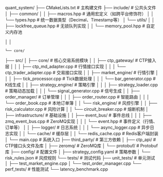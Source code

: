 quant_system/
├── CMakeLists.txt                  # 主构建文件
├── include/                        # 公共头文件
│   ├── common/
│   │   ├── macros.hpp             # 通用宏定义（如跨平台修饰符）
│   │   └── types.hpp              # 统一数据类型（Decimal、Timestamp等）
│   └── utils/
│   │ ├── lockfree_queue.hpp      # 无锁队列实现
│   │ └── memory_pool.hpp         # 自定义内存池

│   │

    └── core/

├── src/
│   ├── core/                      # 核心交易系统模块
│   │   ├── ctp_gateway/           # CTP接入层
│   │   │   ├── ctp_md_adapter.cpp # 行情接口实现
│   │   │   └── ctp_trader_adapter.cpp # 交易接口实现
│   │   ├── market_engine/         # 行情引擎
│   │   │   ├── tick_processor.cpp # Tick数据处理
│   │   │   └── bar_generator.cpp  # K线生成
│   │   ├── strategy_engine/       # 策略引擎
│   │   │   ├── strategy_loader.cpp # 策略动态加载
│   │   │   └── signal_generator.cpp # 信号生成
│   │   ├── order_manager/         # 订单管理
│   │   │   ├── order_router.cpp   # 智能路由
│   │   │   └── order_book.cpp     # 本地订单簿
│   │   └── risk_engine/           # 风控引擎
│   │       ├── risk_calculator.cpp # 风险计算
│   │       └── circuit_breaker.cpp # 熔断机制
│   ├── infrastructure/            # 基础设施
│   │   ├── event_bus/             # 事件总线
│   │   │   ├── zmq_event_bus.cpp  # ZeroMQ实现
│   │   │   └── event.hpp          # 事件定义（行情、订单等）
│   │   ├── logger/                # 日志系统
│   │   │   └── async_logger.cpp   # 异步日志实现
│   │   └── cache/                 # 缓存层
│   │       └── redis_cache.cpp    # Redis客户端封装
│   └── main.cpp                   # 系统入口
├── third_party/                   # 第三方依赖
│   ├── ctp_api/                   # CTP接口头文件及库
│   ├── zeromq/                    # ZeroMQ库
│   └── protobuf/                  # Protobuf库
├── config/                        # 配置文件
│   ├── strategy_config.yaml       # 策略参数
│   └── risk_rules.json            # 风控规则
└── tests/                         # 测试代码
    ├── unit_tests/                # 单元测试
    │   ├── test_market_engine.cpp
    │   └── test_order_manager.cpp
    └── perf_tests/                # 性能测试
        └── latency_benchmark.cpp